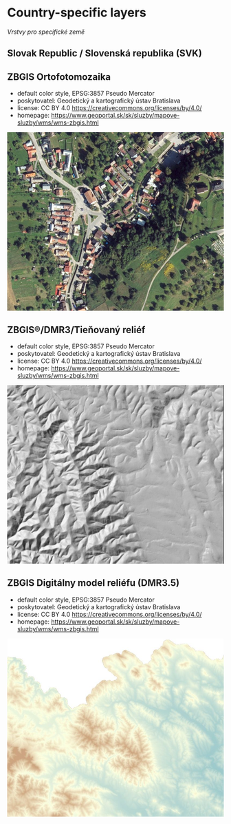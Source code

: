 # Country-specific layers

*Vrstvy pro specifické země*

## Slovak Republic / Slovenská republika (SVK)

## ZBGIS Ortofotomozaika
- default color style, EPSG:3857 Pseudo Mercator
- poskytovatel: Geodetický a kartografický ústav Bratislava
- license: CC BY 4.0 https://creativecommons.org/licenses/by/4.0/
- homepage: https://www.geoportal.sk/sk/sluzby/mapove-sluzby/wms/wms-zbgis.html
<img src="background_SVK_ZBGIS_Ortofotomozaika_EPSG3857.jpg" alt="ZBGIS Ortofotomozaika preview" width="600"/>

## ZBGIS®/DMR3/Tieňovaný reliéf
- default color style, EPSG:3857 Pseudo Mercator
- poskytovatel: Geodetický a kartografický ústav Bratislava
- license: CC BY 4.0 https://creativecommons.org/licenses/by/4.0/
- homepage: https://www.geoportal.sk/sk/sluzby/mapove-sluzby/wms/wms-zbgis.html
<img src="SVK_ZBGIS_DMR3_hillshade_EPSG3857.jpg" alt="ZBGIS®/DMR3/Tieňovaný reliéf preview" width="600"/>

## ZBGIS Digitálny model reliéfu (DMR3.5)
- default color style, EPSG:3857 Pseudo Mercator
- poskytovatel: Geodetický a kartografický ústav Bratislava
- license: CC BY 4.0 https://creativecommons.org/licenses/by/4.0/
- homepage: https://www.geoportal.sk/sk/sluzby/mapove-sluzby/wms/wms-zbgis.html
<img src="SVK_ZBGIS_DMR3_EPSG3857.jpg" alt="ZBGIS Digitálny model reliéfu (DMR3.5) preview" width="600"/>

